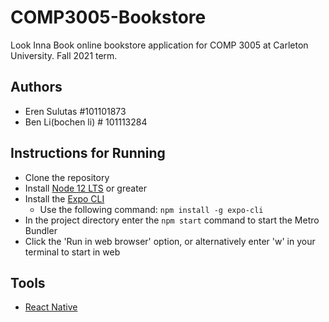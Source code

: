 # COMP3005-Bookstore

Look Inna Book online bookstore application for COMP 3005 at Carleton University. Fall 2021 term.

## Authors
- Eren Sulutas #101101873
- Ben Li(bochen li) # 101113284

## Instructions for Running

- Clone the repository
- Install [Node 12 LTS](https://nodejs.org/en/download/) or greater
- Install the [Expo CLI](https://docs.expo.dev/workflow/expo-cli/)
   - Use the following command: `npm install -g expo-cli`
- In the project directory enter the `npm start` command to start the Metro Bundler
- Click the 'Run in web browser' option, or alternatively enter 'w' in your terminal to start in web

## Tools

- [React Native](https://reactnative.dev/docs/getting-started)